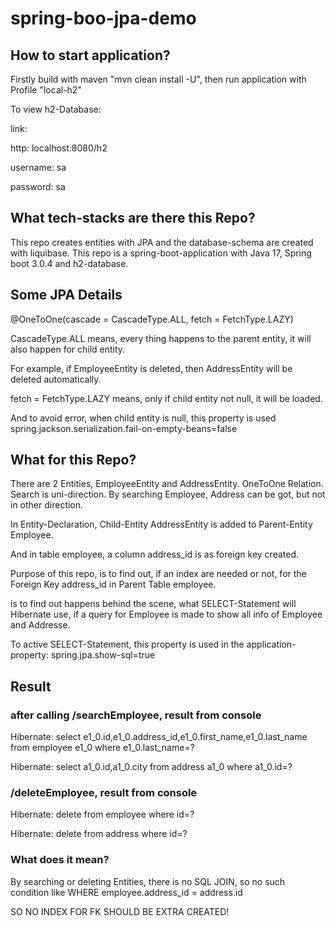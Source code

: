# spring-boo-jpa-demo

## How to start application? 


Firstly build with maven "mvn clean install -U", then run application with Profile "local-h2"

To view h2-Database:

link: 

http: localhost:8080/h2

username: sa

password: sa


## What tech-stacks are there this Repo? 

This repo creates entities with JPA and the database-schema are created with liquibase. 
This repo is a spring-boot-application with Java 17, Spring boot 3.0.4 and h2-database.  

## Some JPA Details

@OneToOne(cascade = CascadeType.ALL, fetch = FetchType.LAZY)

CascadeType.ALL means, every thing happens to the parent entity, it will also happen for child entity.

For example, if EmployeeEntity is deleted, then AddressEntity will be deleted automatically. 

fetch = FetchType.LAZY means, only if child entity not null, it will be loaded. 

And to avoid error, when child entity is null, this property is used spring.jackson.serialization.fail-on-empty-beans=false

## What for this Repo?

There are 2 Entities, EmployeeEntity and AddressEntity. OneToOne Relation. Search is uni-direction. 
By searching Employee, Address can be got, but not in other direction.

In Entity-Declaration, Child-Entity AddressEntity is added to Parent-Entity Employee. 

And in table employee, a column address_id is as foreign key created. 

Purpose of this repo, is to find out, if an index are needed or not, for the Foreign Key address_id in Parent Table employee.

is to find out happens behind the scene, what SELECT-Statement will Hibernate use, if a query for Employee is made to show all info of Employee and Addresse.


To active SELECT-Statement, this property is used in the application-property:
spring.jpa.show-sql=true

## Result 

### after calling /searchEmployee, result from console

Hibernate: select e1_0.id,e1_0.address_id,e1_0.first_name,e1_0.last_name from employee e1_0 where e1_0.last_name=?

Hibernate: select a1_0.id,a1_0.city from address a1_0 where a1_0.id=?


### /deleteEmployee, result from console

Hibernate: delete from employee where id=?

Hibernate: delete from address where id=?


### What does it mean?

By searching or deleting Entities, there is no SQL JOIN, so no such condition like WHERE employee.address_id = address.id

SO NO INDEX FOR FK SHOULD BE EXTRA CREATED! 

